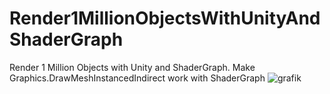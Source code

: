 # Render1MillionObjectsWithUnityAndShaderGraph
Render 1 Million Objects with Unity and ShaderGraph. 
Make Graphics.DrawMeshInstancedIndirect work with ShaderGraph
![grafik](https://user-images.githubusercontent.com/391930/153769052-40eb1ead-1e01-40e0-8d2b-c954b03f3454.png)
